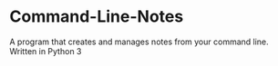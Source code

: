 # Command-Line-Notes
A program that creates and manages notes from your command line. Written in Python 3

